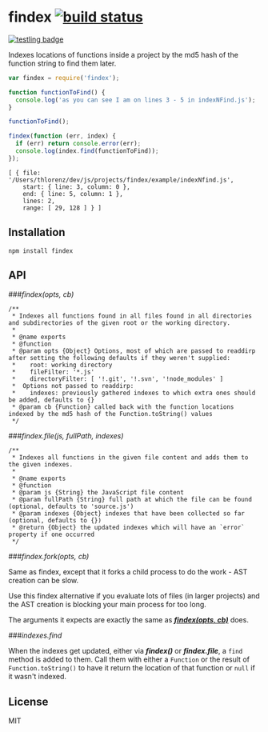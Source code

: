 # findex [![build status](https://secure.travis-ci.org/thlorenz/findex.png)](http://travis-ci.org/thlorenz/findex)

[![testling badge](https://ci.testling.com/thlorenz/findex.png)](https://ci.testling.com/thlorenz/findex)

Indexes locations of functions inside a project by the md5 hash of the function string to find them later.

```js
var findex = require('findex');

function functionToFind() {
  console.log('as you can see I am on lines 3 - 5 in indexNFind.js');
}

functionToFind();

findex(function (err, index) {
  if (err) return console.error(err);
  console.log(index.find(functionToFind));
});
```

```
[ { file: '/Users/thlorenz/dev/js/projects/findex/example/indexNfind.js',
    start: { line: 3, column: 0 },
    end: { line: 5, column: 1 },
    lines: 2,
    range: [ 29, 128 ] } ]
```

## Installation

    npm install findex

## API

###*findex(opts, cb)*

```
/**
 * Indexes all functions found in all files found in all directories and subdirectories of the given root or the working directory.
 *
 * @name exports
 * @function
 * @param opts {Object} Options, most of which are passed to readdirp after setting the following defaults if they weren't supplied:
 *    root: working directory
 *    fileFilter: '*.js'
 *    directoryFilter: [ '!.git', '!.svn', '!node_modules' ]
 *  Options not passed to readdirp:
 *    indexes: previously gathered indexes to which extra ones should be added, defaults to {}
 * @param cb {Function} called back with the function locations indexed by the md5 hash of the Function.toString() values
 */
```

###*findex.file(js, fullPath, indexes)*

```
/**
 * Indexes all functions in the given file content and adds them to the given indexes.
 *
 * @name exports
 * @function
 * @param js {String} the JavaScript file content
 * @param fullPath {String} full path at which the file can be found (optional, defaults to 'source.js')
 * @param indexes {Object} indexes that have been collected so far (optional, defaults to {})
 * @return {Object} the updated indexes which will have an `error` property if one occurred
 */
```

###*findex.fork(opts, cb)*

Same as findex, except that it forks a child process to do the work - AST creation can be slow.

Use this findex alternative if you evaluate lots of files (in larger projects)
and the AST creation is blocking your main process for too long.

The arguments it expects are exactly the same as [***findex(opts,
cb)***](https://github.com/thlorenz/findex#findexopts-cb) does.

###*indexes.find*

When the indexes get updated, either via ***findex()*** or ***findex.file***, a `find` method is added to them. Call
them with either a `Function` or the result of `Function.toString()` to have it return the location of that function or
`null` if it wasn't indexed.


## License

MIT
